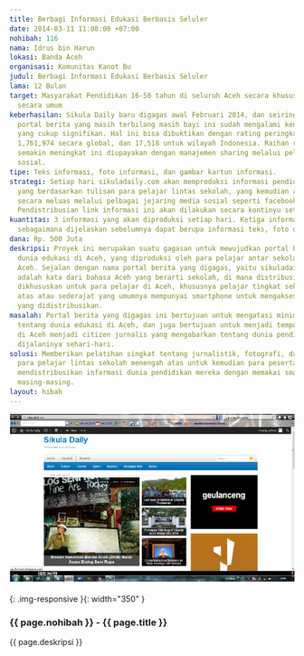 ```yaml
---
title: Berbagi Informasi Edukasi Berbasis Seluler
date: 2014-03-11 11:08:00 +07:00
nohibah: 116
nama: Idrus bin Harun
lokasi: Banda Aceh
organisasi: Komunitas Kanot Bu
judul: Berbagi Informasi Edukasi Berbasis Seluler
lama: 12 Bulan
target: Masyarakat Pendidikan 16-50 tahun di seluruh Aceh secara khusus dan Indonesia
  secara umum
keberhasilan: Sikula Daily baru digagas awal Februari 2014, dan seiring dengan berjalannya
  portal berita yang masih terbilang masih bayi ini sudah mengalami kenaikan rating
  yang cukup signifikan. Hal ini bisa dibuktikan dengan rating peringkat alexa.com
  1,761,974 secara global, dan 17,518 untuk wilayah Indonesia. Raihan rating yang
  semakin meningkat ini diupayakan dengan manajemen sharing melalui pelbagai media
  sosial.
tipe: Teks informasi, foto informasi, dan gambar kartun informasi.
strategi: Setiap hari sikuladaily.com akan memproduksi informasi pendidikan di Aceh
  yang berdasarkan tulisan para pelajar lintas sekolah, yang kemudian akan didistribusikan
  secara meluas melalui pelbagai jejaring media sosial seperti facebook dan twitter.
  Pendistribusian link informasi ini akan dilakukan secara kontinyu setiap harinya.
kuantitas: 3 informasi yang akan diproduksi setiap hari. Ketiga informasi tersebut
  sebagaimana dijelaskan sebelumnya dapat berupa informasi teks, foto dan kartun.
dana: Rp. 500 Juta
deskripsi: Proyek ini merupakan suatu gagasan untuk mewujudkan portal berita tentang
  dunia edukasi di Aceh, yang diproduksi oleh para pelajar antar sekolah di seluruh
  Aceh. Sejalan dengan nama portal berita yang digagas, yaitu sikuladaily.com, sikula
  adalah kata dari bahasa Aceh yang berarti sekolah, di mana distribusi informasi
  dikhususkan untuk para pelajar di Aceh, khususnya pelajar tingkat sekolah menengah
  atas atau sederajat yang umumnya mempunyai smartphone untuk mengakses berita edukatif
  yang didistribusikan.
masalah: Portal berita yang digagas ini bertujuan untuk mengatasi minimnya informasi
  tentang dunia edukasi di Aceh, dan juga bertujuan untuk menjadi tempat para pelajar
  di Aceh menjadi citizen jurnalis yang mengabarkan tentang dunia pendidikan yang
  dijalaninya sehari-hari.
solusi: Memberikan pelatihan singkat tentang jurnalistik, fotografi, dan kartun, kepada
  para pelajar lintas sekolah menengah atas untuk kemudian para peserta tersebut bisa
  mendistribusikan informasi dunia pendidikan mereka dengan memakai smartphonenya
  masing-masing.
layout: hibah
---
```


![116](/static/img/hibahcms/116.png){: .img-responsive }{: width="350" }

### {{ page.nohibah }} - {{ page.title }}

{{ page.deskripsi }}

